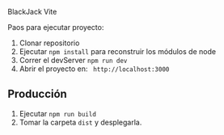 BlackJack Vite

Paos para ejecutar proyecto:

1. Clonar repositorio
2. Ejecutar ``npm install`` para reconstruir los módulos de node
3. Correr el devServer ``npm run dev``
4. Abrir el proyecto en: ``` http://localhost:3000```

## Producción 

1. Ejecutar `` npm run build ``
2. Tomar la carpeta `` dist `` y desplegarla.